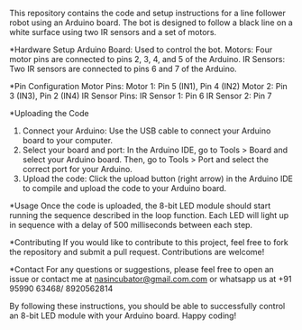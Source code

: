 This repository contains the code and setup instructions for a line follower robot using an Arduino board. The bot is designed to follow a black line on a white surface using two IR sensors and a set of motors.

*Hardware Setup
  Arduino Board: Used to control the bot.
  Motors: Four motor pins are connected to pins 2, 3, 4, and 5 of the Arduino.
  IR Sensors: Two IR sensors are connected to pins 6 and 7 of the Arduino.

*Pin Configuration
  Motor Pins:
  Motor 1: Pin 5 (IN1), Pin 4 (IN2)
  Motor 2: Pin 3 (IN3), Pin 2 (IN4)
  IR Sensor Pins:
  IR Sensor 1: Pin 6
  IR Sensor 2: Pin 7

*Uploading the Code
  1. Connect your Arduino: Use the USB cable to connect your Arduino board to your computer.
  2. Select your board and port: In the Arduino IDE, go to Tools > Board and select your Arduino board. Then, go to Tools > Port and select the correct port for your Arduino.
  3. Upload the code: Click the upload button (right arrow) in the Arduino IDE to compile and upload the code to your Arduino board.

*Usage
  Once the code is uploaded, the 8-bit LED module should start running the sequence described in the loop function. Each LED will light up in sequence with a delay of 500 milliseconds between each step.

*Contributing
  If you would like to contribute to this project, feel free to fork the repository and submit a pull request. Contributions are welcome!

*Contact
  For any questions or suggestions, please feel free to open an issue or contact me at nasincubator@gmail.com.com or whatsapp us at +91 95990 63468/ 8920562814

By following these instructions, you should be able to successfully control an 8-bit LED module with your Arduino board. Happy coding!

